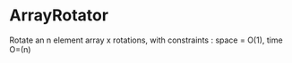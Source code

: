 ArrayRotator
============

Rotate an n element array x rotations, with constraints : space = O(1), time O=(n)
